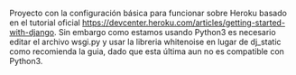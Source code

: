 Proyecto con la configuración básica para funcionar sobre Heroku basado en el tutorial oficial https://devcenter.heroku.com/articles/getting-started-with-django.
Sin embargo como estamos usando Python3 es necesario editar el archivo wsgi.py y usar la libreria whitenoise en lugar de dj_static como recomienda la guia, dado que esta última aun no es compatible con Python3.